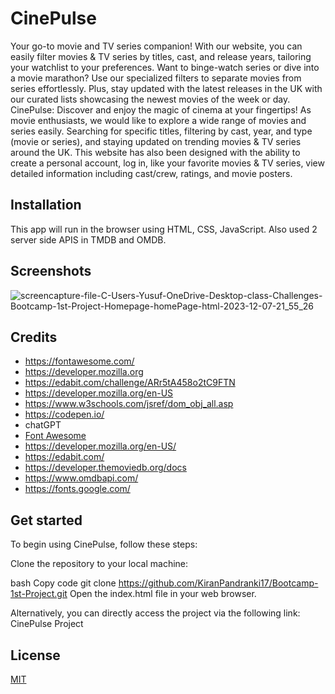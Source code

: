 # CinePulse
Your go-to movie and TV series companion! With our website, you can easily filter movies & TV series by titles, cast, and release years, tailoring your watchlist to your preferences. Want to binge-watch series or dive into a movie marathon? Use our specialized filters to separate movies from series effortlessly. Plus, stay updated with the latest releases in the UK with our curated lists showcasing the newest movies of the week or day.
CinePulse: Discover and enjoy the magic of cinema at your fingertips!
As movie enthusiasts, we would like to explore a wide range of movies and series easily. Searching for specific titles, filtering by cast, year, and type (movie or series), and staying updated on trending movies & TV series around the UK. This website has also been designed with the ability to create a personal account, log in, like your favorite movies & TV series, view detailed information including cast/crew, ratings, and movie posters.
## Installation
This app will run in the browser using HTML, CSS, JavaScript. Also used 2 server side APIS in TMDB and OMDB.
## Screenshots
![screencapture-file-C-Users-Yusuf-OneDrive-Desktop-class-Challenges-Bootcamp-1st-Project-Homepage-homePage-html-2023-12-07-21_55_26](https://github.com/KiranPandranki17/Bootcamp-1st-Project/assets/140180379/6c6a5e95-33bb-44ed-a37e-4ee8fe195015)

## Credits
- https://fontawesome.com/
- https://developer.mozilla.org
- https://edabit.com/challenge/ARr5tA458o2tC9FTN
- https://developer.mozilla.org/en-US
- https://www.w3schools.com/jsref/dom_obj_all.asp
- https://codepen.io/
- chatGPT
- [Font Awesome](https://fontawesome.com/)
- https://developer.mozilla.org/en-US/
- https://edabit.com/
- https://developer.themoviedb.org/docs
- https://www.omdbapi.com/
- https://fonts.google.com/

## Get started
To begin using CinePulse, follow these steps:

Clone the repository to your local machine:

bash
Copy code
git clone https://github.com/KiranPandranki17/Bootcamp-1st-Project.git
Open the index.html file in your web browser.

Alternatively, you can directly access the project via the following link: CinePulse Project

## License
[MIT](https://choosealicense.com/licenses/mit/)


